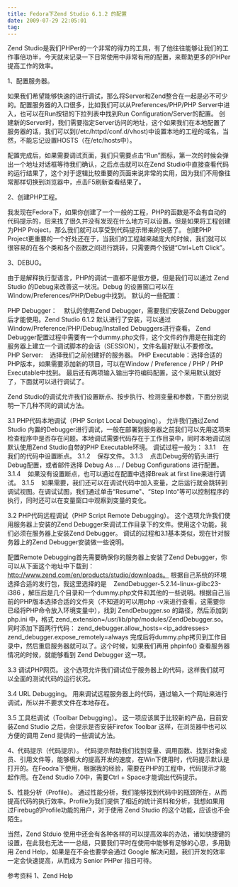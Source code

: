 ```yaml
---
title: Fedora下Zend Studio 6.1.2 的配置
date: 2009-07-29 22:05:01
tag: 
---
```


Zend Studio是我们PHPer的一个非常的得力的工具，有了他往往能够让我们的工作事倍功半，今天就来记录一下日常使用中非常有用的配置，来帮助更多的PHPer提高工作的效率。

1、配置服务器。

如果我们希望能够快速的进行调试，那么将Server和Zend整合在一起是必不可少的。配置服务器的入口很多，比如我们可以从Preferences/PHP/PHP Server中进入，也可以在Run按钮的下拉列表中找到Run Configuration/Server的配置。
创建新的Server时，我们需要指定Server访问的地址，这个如果我们在本地配置了服务器的话，我们可以到(/etc/httpd/conf.d/vhost)中设置本地的工程的域名，当然，不能忘记设置HOSTS（在/etc/hosts中）。

配置完成后，如果需要调试页面，我们只需要点击“Run”图标，第一次的时候会弹出一个地址对话框等待我们确认，之后点击就可以在Zend Studio中直接查看代码的运行结果了，这个对于逻辑比较重要的页面来说非常的实用，因为我们不用像往常那样切换到浏览器中，点击F5刷新查看结果了。

2、创建PHP工程。

我发现在Fedora下，如果你创建了一个一般的工程，PHP的函数是不会有自动的代码提示的，后来找了很久并没有发现在什么地方可以设置。但是如果将工程创建为PHP Project，那么我们就可以享受到代码提示带来的快感了。
创建PHP Project更重要的一个好处还在于，当我们的工程越来越庞大的时候，我们就可以很容易的在各个类和各个函数之间进行跳转，只需要两个按键“Ctrl+Left Click”。

3、DEBUG。

由于是解释执行型语言，PHP的调试一直都不是很方便，但是我们可以通过 Zend Studio 的Debug来改善这一状况。Debug 的设置窗口可以在 Window/Preferences/PHP/Debug中找到。
默认的一些配置：

PHP Debugger：    默认的使用Zend Debugger，需要我们安装Zend Debugger后才能使用。Zend Studio 6.1.2 默认进行了安装，可以通过Window/Preference/PHP/Debug/Installed Debuggers进行查看。
Zend Debugger配置过程中需要有一个dummy.php文件，这个文件的作用是在指定的服务器上建立一个调试脚本的会话（SESSION），文件名最好默认不要修改。
PHP Server:    选择我们之前创建好的服务器。
PHP Executable：选择合适的PHP版本，如果需要添加新的项目，可以在Window / Preference / PHP / PHP Executable中找到。
最后还有两项输入输出字符编码配置，这个采用默认就好了，下面就可以进行调试了。

Zend Studio的调试允许我们设置断点、按步执行、检测变量和参数，下面分别说明一下几种不同的调试方法。

3.1 PHP代码本地调试（PHP Script Local Debugging）。
允许我们通过Zend Studio 内置的Debugger进行调试，一般在部署到服务器之前我们可以先用这项来检查程序中是否存在问题。本地调试需要代码存在于工作目录中，同时本地调试回默认使用Zend Studio自带的PHP Executable环境。
调试过程一般为：
3.1.1    在我们的代码中设置断点。
3.1.2    保存文件。
3.1.3    点击Debug旁的箭头进行Debug配置，或者邮件选择 Debug As ... / Debug Configurations 进行配置。
3.1.4    如果没有设置断点，也可以通过在配置中选择Break at first line来进行调试。
3.1.5    如果需要，我们还可以在调试代码中加入变量，之后运行就会跳转到调试视图。在调试试图，我们通过单击“Resume"、“Step Into“等可以控制程序的执行，同时还可以在变量窗口中观察到变量的变化。

3.2 PHP代码远程调试（PHP Script Remote Debugging）。
这个选项允许我们使用服务器上安装的Zend Debugger来调试工作目录下的文件。使用这个功能，我们必须在服务器上安装Zend Debugger。
调试的过程和3.1基本类似，现在针对服务器上的Zend Debugger安装做一些说明。

配置Remote Debugging首先需要确保你的服务器上安装了Zend Debugger，你可以从下面这个地址中下载到：http://www.zend.com/en/products/studio/downloads。
根据自己系统的环境选择合适的发行包，我这里选择的是    ZendDebugger-5.2.14-linux-glibc23-i386 ，解压后是几个目录和一个dummy.php文件和其他的一些说明。根据自己当前的PHP版本选择合适的文件夹（不知道的可以用php -v来进行查看，这需要你已经将PHP命令放入环境变量中），找到 ZendDebugger.so 的路径，然后添加到 php.ini 中，格式 zend_extension=/usr/lib/php/modules/ZendDebugger.so。
同时添加下面两行代码：
zend_debugger.allow_hosts=<ip_addresses>
zend_debugger.expose_remotely=always
完成后将dummy.php拷贝到工作目录中，然后重启服务器就可以了。这个时候，如果我们再用 phpinfo() 查看服务器情况的时候，就能够看到 Zend Debugger 这一项。

3.3 调试PHP网页。
这个选项允许我们调试位于服务器上的代码，这样我们就可以全面的测试代码的运行状况。

3.4 URL Debugging。
用来调试远程服务器上的代码，通过输入一个网址来进行调试，所以并不要求文件在本地存在。

3.5 工具栏调试（Toolbar Debugging）。
这一项应该属于比较新的产品，目前安装Zend Studio 之后，会提示是否安装Firefox Toolbar 这样，在浏览器中也可以方便的调用 Zend 提供的一些调试方法。

4、代码提示（代码提示）。
代码提示帮助我们找到变量、调用函数、找到对象成员、引用文件等，能够极大的提高开发的速度，在Win下使用时，代码提示默认是打开的。在Feodra下使用，根据我的经验，需要在PHP的工程中，代码提示才能起作用。在Zend Studio 7.0中，需要Ctrl + Space才能调出代码提示。

5、性能分析（Profile）。
通过性能分析，我们能够找到代码中的瓶颈所在，从而提高代码的执行效率。Profile为我们提供了相近的统计资料和分析，我想如果用过Firebug的Profile功能的用户，对于使用 Zend Studio 的这个功能，应该也不会陌生。

当然，Zend Stduio 使用中还会有各种各样的可以提高效率的办法，诸如快捷键的设置，在此我也无法一一总结，只要我们平时在使用中能够有足够的心思，多用勤用 Zend Help，如果是在不会也要学会通过 Google 解决问题，我们开发的效率一定会快速提高，从而成为 Senior PHPer 指日可待。

参考资料
1、Zend Help











